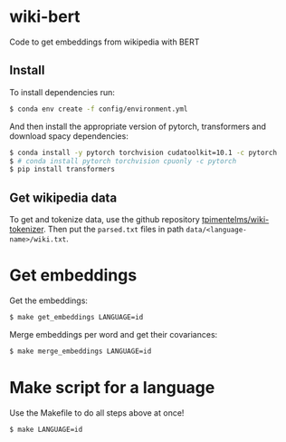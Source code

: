# wiki-bert
Code to get embeddings from wikipedia with BERT

## Install

To install dependencies run:
```bash
$ conda env create -f config/environment.yml
```

And then install the appropriate version of pytorch, transformers and download spacy dependencies:
```bash
$ conda install -y pytorch torchvision cudatoolkit=10.1 -c pytorch
$ # conda install pytorch torchvision cpuonly -c pytorch
$ pip install transformers
```

## Get wikipedia data

To get and tokenize data, use the github repository [tpimentelms/wiki-tokenizer](https://github.com/tpimentelms/wiki-tokenizer).
Then put the `parsed.txt` files in path `data/<language-name>/wiki.txt`.

# Get embeddings

Get the embeddings:
```bash
$ make get_embeddings LANGUAGE=id
```

Merge embeddings per word and get their covariances:
```bash
$ make merge_embeddings LANGUAGE=id
```

# Make script for a language

Use the Makefile to do all steps above at once!
```bash
$ make LANGUAGE=id
```
